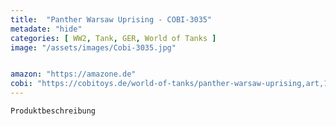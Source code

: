 ```yaml
---
title:  "Panther Warsaw Uprising - COBI-3035"
metadate: "hide"
categories: [ WW2, Tank, GER, World of Tanks ]
image: "/assets/images/Cobi-3035.jpg"


amazon: "https://amazone.de"
cobi: "https://cobitoys.de/world-of-tanks/panther-warsaw-uprising,art,11553.html"
---
```

	Produktbeschreibung

	

